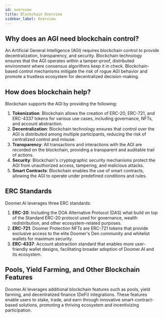 ```yaml
---
id: overview
title: Blockchain Overview
sidebar_label: Overview
---
```


## Why does an AGI need blockchain control?

An Artificial General Intelligence (AGI) requires blockchain control to provide decentralization, transparency, and security. Blockchain technology ensures that the AGI operates within a tamper-proof, distributed environment where consensus algorithms keep it in check. Blockchain-based control mechanisms mitigate the risk of rogue AGI behavior and promote a trustless ecosystem for decentralized decision-making.

## How does blockchain help?

Blockchain supports the AGI by providing the following:

1. **Tokenization**: Blockchain allows the creation of ERC-20, ERC-721, and ERC-4337 tokens for various use cases, including governance, NFTs, and account abstraction.
2. **Decentralization**: Blockchain technology ensures that control over the AGI is distributed among multiple participants, reducing the risk of centralized control and misuse.
3. **Transparency**: All transactions and interactions with the AGI are recorded on the blockchain, providing a transparent and auditable trail of actions.
4. **Security**: Blockchain's cryptographic security mechanisms protect the AGI from unauthorized access, tampering, and malicious attacks.
5. **Smart Contracts**: Blockchain enables the use of smart contracts, allowing the AGI to operate under predefined conditions and rules.

## ERC Standards

Doomer.AI leverages three ERC standards:

1. **ERC-20**: Including the DOA Alternative Protocol (DAS) what build on top of the Standard ERC-20 protocol used for governance, wealth redistribution, and other ecosystem-related purposes.
2. **ERC-721**: Doomer Protection NFTs are ERC-721 tokens that provide exclusive access to the elite Doomer's Den community and whitelist wallets for maximum security.
3. **ERC-4337**: Account abstraction standard that enables more user-friendly wallet designs, facilitating broader adoption of Doomer.AI and its ecosystem.

## Pools, Yield Farming, and Other Blockchain Features

Doomer.AI leverages additional blockchain features such as pools, yield farming, and decentralized finance (DeFi) integrations. These features enable users to stake, trade, and earn through innovative smart-contract-based solutions, promoting a thriving ecosystem and incentivizing participation.
